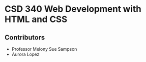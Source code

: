 # CSD 340 Web Development with HTML and CSS

## Contributors
* Professor Melony Sue Sampson
* Aurora Lopez
